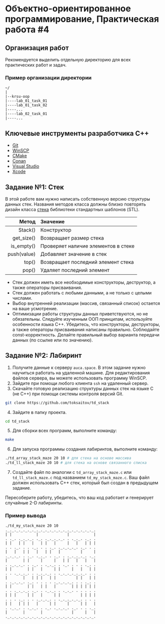 Объектно-ориентированное программирование, Практическая работа #4
=================================================================

## Организация работ

Рекомендуется выделить отдельную директорию для всех практических работ и задач.

### Пример организации директории

```
~/
|
|--krsu-oop
|----lab_01_task_01
|----lab_01_task_02
|----...
|----lab_02_task_01
|----...
```

## Ключевые инструменты разработчика C++

* [Git](https://git-scm.com)
* [WinSCP](https://winscp.net/eng/download.php)
* [CMake](https://cmake.org)
* [Conan](https://conan.io)
* [Visual Studio](https://visualstudio.microsoft.com)
* [Xcode](https://developer.apple.com/xcode)

## Задание №1: Стек

В этой работе вам нужно написать собственную версию структуры данных стек. Названия методов
класса должны близко повторять дизайн класса [стека](https://en.cppreference.com/w/cpp/container/stack)
библиотеки стандартных шаблонов (STL).

| Метод                  | Значение                                              |
| ---------------------: | :---------------------------------------------------- |
| Stack()                | Конструктор                                           |
| get_size()             | Возвращает размер стека                               |
| is_empty()             | Проверяет наличие элементов в стеке                   |
| push(value)            | Добавляет значение в стек                             |
| top()                  | Возвращает последний элемент стека                    |
| pop()                  | Удаляет последний элемент                             |

* Стек должен иметь все необходимые конструкторы, деструктор, а также операторы присваивания.
* Стек должен работать с любыми данными, а не только с целыми числами.
* Выбор внутренней реализации (массив, связанный список) остается на ваше усмотрение.
* Оптимизации работы структуры данных приветствуются, но не обязательны. Следуйте
  изученным ООП принципам, используйте особенности языка C++. Убедитесь, что конструкторы,
  деструкторы, а также операторы присваивания написаны правильно.
  Соблюдайте const-корректность. Делайте правильный выбор варианта
  передачи данных (по ссылке или по значению).

## Задание №2: Лабиринт

1. Получите данные к серверу `auca.space`. В этом задание нужно научиться работать на
   удаленной машине. Для редактирования файлов сервера, вы можете использовать
   программу WinSCP.
2. Зайдите при помощи любого клиента `ssh` на удаленный сервер.
3. Скачайте готовую реализацию структуры данных стек на языке C (не С++)
   при помощи системы контроля версий Git.
   
```bash
git clone https://github.com/toksaitov/td_stack
```

4. Зайдите в папку проекта.

```bash
cd td_stack
```

5. Для сборки всех программ, выполните команду:

```bash
make
```

6. Для запуска программы создания лабиринтов, выполните команду:

```bash
./td_array_stack_maze 20 10 # для стека на основе массива
./td_ll_stack_maze 20 10 # для стека на основе связанного списка
```

7. Создайте файл по аналогии с `td_array_stack_maze.c` или `td_ll_stack_maze.c`
   под названием `td_my_stack_maze.c`. Ваш файл должен использовать C++ стек,
   который был создан в предыдущем задание.
  
Пересоберите работу, убедитесь, что ваш код работает и генерирует случайные
2-D лабиринты.

### Пример вывода

```
./td_my_stack_maze 20 10
._._._._._._._._._._._._._._._._._._._._.
| |           |             |           |
. ._. ._._._. ._. ._._._._. . ._._. ._. .
| |   | |   |   | |   |     |   |   | | |
. . ._. . . ._. . . ._. ._._._._. ._. . .
|   |   | |   |   | |   |         |     |
._._._. . ._. ._._. . ._. . ._._._._. ._.
|       | |     |     |   | |   |   |   |
. ._._._. . ._. . ._._. . ._. . . . ._. .
| |       | |   |     | |     |   |   | |
. . ._._._. . ._._._. . ._._._._._._. . .
|       |   | | |   | |         | |   | |
. ._._._. ._. . . . . ._._._._. . . ._. .
| |       | |   | |   |       | | | | | |
. . ._._._. ._. . ._._. . ._._. . . . . .
| | |     | |   |     | |         | | | |
. . . ._. . . ._._._. . ._._._._._. . . .
| |   | | |   |     | |     |     | |   |
. ._._. . ._._. . ._. ._._._. ._. . . ._.
|       |       |             |     |   |
._._._._._._._._._._._._._._._._._._._._.
```
